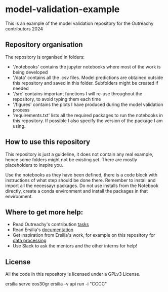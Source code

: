 # model-validation-example
This is an example of the model validation repository for the Outreachy contributors 2024

## Repository organisation
The repository is organised in folders:
- '/notebooks' contains the jupyter notebooks where most of the work is being developed
- '/data' contains all the .csv files. Model predictions are obtained outside this repository and saved in this folder. Subfolders might be created if needed
- '/src' contains important functions I will re-use throughout the repository, to avoid typing them each time
- '/figures' contains the plots I have produced during the model validation process
- 'requirements.txt' lists all the required packages to run the notebooks in this repository. If possible I also specify the version of the package I am using.

## How to use this repository
This repository is just a guideline, it does not contain any real example, hence some folders might not be existing yet. There are mostly placeholders to inspire you.

Use the notebooks as they have been defined, there is a code block with instructions of what step should be done there. Remember to install and import all the necessayr packages. Do not use installs from the Notebook directly, create a conda environment and install the packages in that environment. 

## Where to get more help:
- Read Outreachy's contribution [tasks](https://ersilia.gitbook.io/ersilia-book/contributors/internships/outreachy-summer-2024)
- Read Ersilia's [documentation](https://ersilia.gitbook.io/ersilia-book)
- Get inspiration from Ersilia's work, for example on this repository for [data processing](https://github.com/ersilia-os/open-data-cleaning)
- Use Slack to ask the mentors and the other interns for help!

## License
All the code in this repository is licensed under a GPLv3 License.

ersilia serve eos30gr 
ersilia -v api run -i "CCCC"